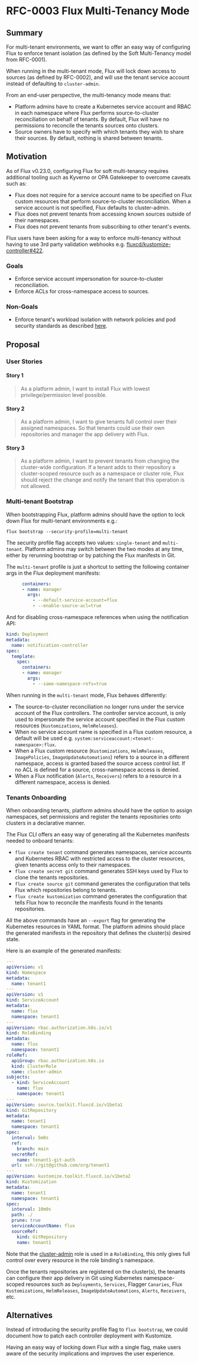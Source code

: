 # RFC-0003 Flux Multi-Tenancy Mode

## Summary

For multi-tenant environments, we want to offer an easy way of configuring Flux to enforce tenant isolation
(as defined by the Soft Multi-Tenancy model from RFC-0001).

When running in the multi-tenant mode, Flux will lock down access to sources (as defined by RFC-0002),
and will use the tenant service account instead of defaulting to `cluster-admin`.

From an end-user perspective, the multi-tenancy mode means that:

- Platform admins have to create a Kubernetes service account and RBAC in each namespace where
  Flux performs source-to-cluster reconciliation on behalf of tenants.
  By default, Flux will have no permissions to reconcile the tenants sources onto clusters.
- Source owners have to specify with which tenants they wish to share their sources.
  By default, nothing is shared between tenants.

## Motivation

As of Flux v0.23.0, configuring Flux for soft multi-tenancy requires additional tooling such as Kyverno or OPA Gatekeeper
to overcome caveats such as:
- Flux does not require for a service account name to be specified on Flux custom resources that perform
  source-to-cluster reconciliation. When a service account is not specified, Flux defaults to cluster-admin.
- Flux does not prevent tenants from accessing known sources outside of their namespaces.
- Flux does not prevent tenants from subscribing to other tenant's events.

Flux users have been asking for a way to enforce multi-tenancy
without having to use 3rd party validation webhooks e.g.
[fluxcd/kustomize-controller#422](https://github.com/fluxcd/kustomize-controller/issues/422).

### Goals

- Enforce service account impersonation for source-to-cluster reconciliation.
- Enforce ACLs for cross-namespace access to sources.

### Non-Goals

- Enforce tenant's workload isolation with network policies and pod security standards as described
  [here](https://kubernetes.io/blog/2021/04/15/three-tenancy-models-for-kubernetes/#security-considerations).

## Proposal

### User Stories

#### Story 1

> As a platform admin, I want to install Flux with lowest privilege/permission level possible.

#### Story 2

> As a platform admin, I want to give tenants full control over their assigned namespaces.
> So that tenants could use their own repositories and manager the app delivery with Flux.

#### Story 3

> As a platform admin, I want to prevent tenants from changing the cluster-wide configuration.
> If a tenant adds to their repository a cluster-scoped resource such as a namespace or cluster role,
> Flux should reject the change and notify the tenant that this operation is not allowed.

### Multi-tenant Bootstrap

When bootstrapping Flux, platform admins should have the option to lock down Flux for multi-tenant environments e.g.:

```shell
flux bootstrap --security-profile=multi-tenant
```

The security profile flag accepts two values: `single-tenant` and `multi-tenant`.
Platform admins may switch between the two modes at any time, either by rerunning bootstrap
or by patching the Flux manifests in Git.

The `multi-tenant` profile is just a shortcut to setting the following container args in the Flux deployment manifests:

```yaml
      containers:
      - name: manager
        args:
          - --default-service-account=flux
          - --enable-source-acl=true
```

And for disabling cross-namespace references when using the notification API:

```yaml
kind: Deployment
metadata:
  name: notification-controller
spec:
  template:
    spec:
      containers:
      - name: manager
        args:
          - --same-namespace-refs=true
```

When running in the `multi-tenant` mode, Flux behaves differently:

- The source-to-cluster reconciliation no longer runs under the service account of
  the Flux controllers. The controller service account, is only used to impersonate
  the service account specified in the Flux custom resources (`Kustomizations`, `HelmReleases`).
- When no service account name is specified in a Flux custom resource,
  a default will be used e.g. `system:serviceaccount:<tenant-namespace>:flux`.
- When a Flux custom resource (`Kustomizations`, `HelmReleases`, `ImagePolicies`, `ImageUpdateAutomations`)
  refers to a source in a different namespace, access is granted based the source access control list.
  If no ACL is defined for a source, cross-namespace access is denied.
- When a Flux notification (`Alerts`, `Receivers`)
  refers to a resource in a different namespace, access is denied.

### Tenants Onboarding

When onboarding tenants, platform admins should have the option to assign namespaces, set
permissions and register the tenants repositories onto clusters in a declarative manner. 

The Flux CLI offers an easy way of generating all the Kubernetes manifests needed to onboard tenants:

- `flux create tenant` command generates namespaces, service accounts and Kubernetes RBAC
  with restricted access to the cluster resources, given tenants access only to their namespaces.
- `flux create secret git` command generates SSH keys used by Flux to clone the tenants repositories.
- `flux create source git` command generates the configuration that tells Flux which repositories belong to tenants.
- `flux create kustomization` command generates the configuration that tells Flux how to reconcile the manifests found in the tenants repositories.

All the above commands have an `--export` flag for generating the Kubernetes resources in YAML format.
The platform admins should place the generated manifests in the repository that defines the cluster(s) desired state.

Here is an example of the generated manifests:

```yaml
---
apiVersion: v1
kind: Namespace
metadata:
  name: tenant1
---
apiVersion: v1
kind: ServiceAccount
metadata:
  name: flux
  namespace: tenant1
---
apiVersion: rbac.authorization.k8s.io/v1
kind: RoleBinding
metadata:
  name: flux
  namespace: tenant1
roleRef:
  apiGroup: rbac.authorization.k8s.io
  kind: ClusterRole
  name: cluster-admin
subjects:
  - kind: ServiceAccount
    name: flux
    namespace: tenant1
---
apiVersion: source.toolkit.fluxcd.io/v1beta1
kind: GitRepository
metadata:
  name: tenant1
  namespace: tenant1
spec:
  interval: 5m0s
  ref:
    branch: main
  secretRef:
    name: tenant1-git-auth
  url: ssh://git@github.com/org/tenant1
---
apiVersion: kustomize.toolkit.fluxcd.io/v1beta2
kind: Kustomization
metadata:
  name: tenant1
  namespace: tenant1
spec:
  interval: 10m0s
  path: ./
  prune: true
  serviceAccountName: flux
  sourceRef:
    kind: GitRepository
    name: tenant1
```

Note that the [cluster-admin](https://kubernetes.io/docs/reference/access-authn-authz/rbac/#user-facing-roles)
role is used in a `RoleBinding`, this only gives full control over every resource in the role binding's namespace.

Once the tenants repositories are registered on the cluster(s), the tenants can configure their app delivery 
in Git using Kubernetes namespace-scoped resources such as `Deployments`, `Services`, Flagger `Canaries`,
Flux `Kustomizations`, `HelmReleases`, `ImageUpdateAutomations`, `Alerts`, `Receivers`, etc.

## Alternatives

Instead of introducing the security profile flag to `flux bootstrap`,
we could document how to patch each controller deployment with Kustomize.

Having an easy way of locking down Flux with a single flag, make users aware of the security implications
and improves the user experience.
